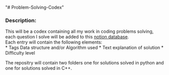 "# Problem-Solving-Codex" 

### Description:
This will be a codex containing all my work in coding problems solving, each question I solve will be added to this [notion database](https://www.notion.so/ddd25ab0cf42424e90e90c605590ef5d?v=dfa197e91bd64be59131057cbdca45e5).\
Each entry will contain the following elements:\
    * Tags Data structure and/or Algorithm used
    * Text explanation of solution
    * Difficulty level

The repositry will contain two folders one for solutions solved in python and one for solutions solved in C++.
